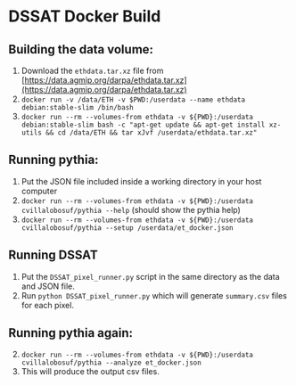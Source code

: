 # DSSAT Docker Build

## Building the data volume:

1. Download the `ethdata.tar.xz` file from [https://data.agmip.org/darpa/ethdata.tar.xz](https://data.agmip.org/darpa/ethdata.tar.xz)
2. `docker run -v /data/ETH -v $PWD:/userdata --name ethdata debian:stable-slim /bin/bash`
3. `docker run --rm --volumes-from ethdata -v ${PWD}:/userdata debian:stable-slim bash -c "apt-get update && apt-get install xz-utils && cd /data/ETH && tar xJvf /userdata/ethdata.tar.xz"`

## Running pythia:

1. Put the JSON file included inside a working directory in your host computer
2. `docker run --rm --volumes-from ethdata -v ${PWD}:/userdata cvillalobosuf/pythia --help` (should show the pythia help)
3. `docker run --rm --volumes-from ethdata -v ${PWD}:/userdata cvillalobosuf/pythia --setup /userdata/et_docker.json`

## Running DSSAT

1. Put the `DSSAT_pixel_runner.py` script in the same directory as the data and JSON file.
2. Run `python DSSAT_pixel_runner.py` which will generate `summary.csv` files for each pixel.

## Running pythia again:

2. `docker run --rm --volumes-from ethdata -v ${PWD}:/userdata cvillalobosuf/pythia --analyze et_docker.json`
3. This will produce the output csv files.